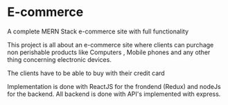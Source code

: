 # E-commerce
A complete MERN Stack e-commerce site with full functionality

This project is all about an e-commerce site where clients can purchage non perishable products like Computers , Mobile phones and any other thing 
concerning electronic devices.

The clients have to be able to buy with their credit card

Implementation is done with ReactJS for  the frondend (Redux) and nodeJs for the backend. All backend is done with API's implemented with express.

